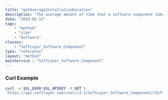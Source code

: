 ```yaml
---
title: "getAverageInstallationDuration"
description: "The average amount of time that a software component takes to install."
date: "2018-02-12"
tags:
    - "method"
    - "sldn"
    - "Software"
classes:
    - "SoftLayer_Software_Component"
type: "reference"
layout: "method"
mainService : "SoftLayer_Software_Component"
---
```


### Curl Example
```bash
curl -u $SL_USER:$SL_APIKEY -X GET \
'https://api.softlayer.com/rest/v3.1/SoftLayer_Software_Component/{SoftLayer_Software_ComponentID}/getAverageInstallationDuration'
```
